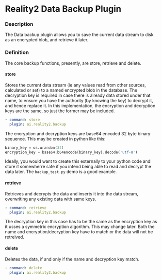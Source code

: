# Reality2 Data Backup Plugin

### Description

The Data backup plugin allows you to save the current data stream to disk as an encrypted blob, and retrieve it later.


### Definition

The core backup functions, presently, are store, retrieve and delete.

#### store

Stores the current data stream (ie any values read from other sources, calculated or set) to a named encrypted blob in the database.  The decryption key is required in case there is already data stored under that name, to ensure you have the authority (by knowing the key) to decrypt it, and hence replace it.  In this implementation, the encryption and decryption keys are the same, so just the former may be included.

```yaml
- command: store
  plugin: ai.reality2.backup
```

The encryption and decryption keys are base64 encoded 32 byte binary sequence.  This may be created in python like this:

```python
binary_key = os.urandom(32)
encryption_key = base64.b64encode(binary_key).decode('utf-8')
```

Ideally, you would want to create this externally to your python code and store it somewherre safe if you intend being able to read and decrypt the data later.  The `backup_test.py` demo is a good example.

#### retrieve

Retrieves and decrypts the data and inserts it into the data stream, overwriting any existing data with same keys.

```yaml
- command: retrieve
  plugin: ai.reality2.backup
```

The decryption key in this case has to be the same as the encryption key as it usses a symmetric encryption algorithm.  This may change later.  Both the name and encryption/decryption key have to match or the data will not be retreived.

#### delete

Deletes the data, if and only if the name and decryption key match.

```yaml
- command: delete
  plugin: ai.reality2.backup
```